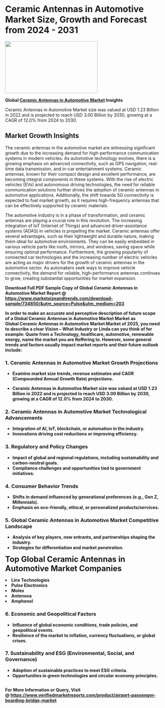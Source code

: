<H1>Ceramic Antennas in Automotive Market Size, Growth and Forecast from 2024 - 2031</H1><img class="aligncenter size-medium wp-image-584254" src="https://thirdeyenews.in/wp-content/uploads/2024/09/Global-Market-Research-300x168.jpeg" alt="" width="300" height="168" /><p><strong>Global&nbsp;<a href="https://www.marketsizeandtrends.com/download-sample/734850/&amp;utm_source=Pulse&amp;utm_medium=203">Ceramic Antennas in Automotive Market</a> Insights</strong></p><p>Ceramic Antennas in Automotive Market size was valued at USD 1.23 Billion in 2022 and is projected to reach USD 3.00 Billion by 2030, growing at a CAGR of 12.0% from 2024 to 2030.</p><p><h2>Market Growth Insights</h2> <p>The ceramic antennas in the automotive market are witnessing significant growth due to the increasing demand for high-performance communication systems in modern vehicles. As automotive technology evolves, there is a growing emphasis on advanced connectivity, such as GPS navigation, real-time data transmission, and in-car entertainment systems. Ceramic antennas, known for their compact design and excellent performance, are becoming integral components in these systems. With the rise of electric vehicles (EVs) and autonomous driving technologies, the need for reliable communication solutions further drives the adoption of ceramic antennas in automotive applications. Additionally, the shift towards 5G connectivity is expected to fuel market growth, as it requires high-frequency antennas that can be effectively supported by ceramic materials.</p> <p><strong></strong></p> <p>The automotive industry is in a phase of transformation, and ceramic antennas are playing a crucial role in this revolution. The increasing integration of IoT (Internet of Things) and advanced driver-assistance systems (ADAS) in vehicles is propelling the market. Ceramic antennas offer several advantages, such as their lightweight and durable nature, making them ideal for automotive environments. They can be easily embedded in various vehicle parts like roofs, mirrors, and windows, saving space while ensuring optimal performance. Furthermore, the growing popularity of connected car technologies and the increasing number of electric vehicles are acting as major drivers for the growth of ceramic antennas in the automotive sector. As automakers seek ways to improve vehicle connectivity, the demand for reliable, high-performance antennas continues to grow, creating substantial opportunities for market expansion.</p> <p><strong></p><p><span class=""><strong>Download Full PDF Sample Copy of Global Ceramic Antennas in Automotive Market Report</strong> @ <a href="https://www.marketsizeandtrends.com/download-sample/734850/&amp;utm_source=Pulse&amp;utm_medium=203" target="_blank">https://www.marketsizeandtrends.com/download-sample/734850/&amp;utm_source=Pulse&amp;utm_medium=203</a></span></p><p>In order to make an accurate and perceptive description of future scope of a Global&nbsp;Ceramic Antennas in Automotive Market Market as Global&nbsp;Ceramic Antennas in Automotive Market Market of 2025, you need to describe a clear Vision &ndash; What Industry or Linda can you think of for example: Quote from a Technology, healthcare, automotive, renewable energy, name the market you are Reffering to. However, some general trends and factors usually impact market reports and their future outlook include:</p><h3>1.&nbsp;<strong>Ceramic Antennas in Automotive Market Growth Projections</strong></h3><ul><li>Examine market size trends, revenue estimates and CAGR (Compounded Annual Growth Rate) projections.</li><li><p>Ceramic Antennas in Automotive Market size was valued at USD 1.23 Billion in 2022 and is projected to reach USD 3.00 Billion by 2030, growing at a CAGR of 12.0% from 2024 to 2030.</p></li></ul><h3>2.&nbsp;<strong>Ceramic Antennas in Automotive Market Technological Advancements</strong></h3><ul><li>Integration of AI, IoT, blockchain, or automation in the industry.</li><li>Innovations driving cost reductions or improving efficiency.</li></ul><h3>3.&nbsp;<strong>Regulatory and Policy Changes</strong></h3><ul><li>Impact of global and regional regulations, including sustainability and carbon-neutral goals.</li><li>Compliance challenges and opportunities tied to government initiatives.</li></ul><h3>4.&nbsp;<strong>Consumer Behavior Trends</strong></h3><ul><li>Shifts in demand influenced by generational preferences (e.g., Gen Z, Millennials).</li><li>Emphasis on eco-friendly, ethical, or personalized products/services.</li></ul><h3>5.&nbsp;<strong>Global Ceramic Antennas in Automotive Market Competitive Landscape</strong></h3><ul><li>Analysis of key players, new entrants, and partnerships shaping the industry.</li><li>Strategies for differentiation and market penetration.</li></ul><p data-pm-slice="1 1 []"><span style="color: inherit; font-family: inherit; font-size: 25px;">Top Global Ceramic Antennas in Automotive Market Companies</span></p><div class="" data-test-id=""><p><li>Linx Technologies</li><li> Pulse Electronics</li><li> Molex</li><li> Antenova</li><li> Amphenol</li></p></div><h3>6.&nbsp;<strong>Economic and Geopolitical Factors</strong></h3><ul><li>Influence of global economic conditions, trade policies, and geopolitical events.</li><li>Resilience of the market to inflation, currency fluctuations, or global crises.</li></ul><h3>7.&nbsp;<strong>Sustainability and ESG (Environmental, Social, and Governance)</strong></h3><ul><li>Adoption of sustainable practices to meet ESG criteria.</li><li>Opportunities in green technologies and circular economy principles.</li></ul><h2><strong style="font-size: 14px;">For More Information or Query, Visit @&nbsp;</strong><a style="background-color: #ffffff; font-size: 14px;" href="https://www.marketsizeandtrends.com/report/ceramic-antennas-in-automotive-market/" target="_blank">https://www.verifiedmarketreports.com/product/airport-passenger-boarding-bridge-market</a></h2>
